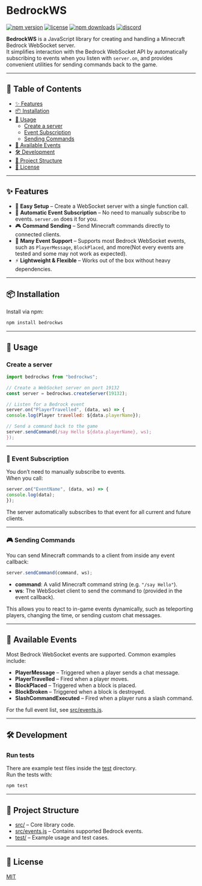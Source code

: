 # BedrockWS

[![npm version](https://img.shields.io/npm/v/bedrockws.svg?style=flat-square)](https://www.npmjs.com/package/bedrockws)
[![license](https://img.shields.io/github/license/Valcyle/bedrockws.svg?style=flat-square)](./LICENSE)
[![npm downloads](https://img.shields.io/npm/dm/bedrockws.svg?style=flat-square)](https://www.npmjs.com/package/bedrockws)
[![discord](https://img.shields.io/discord/872775092218761226.svg?label=&logo=discord&logoColor=ffffff&color=7389D8&labelColor=6A7EC2)](https://discord.gg/TXU5NjDRPQ)

**BedrockWS** is a JavaScript library for creating and handling a Minecraft Bedrock WebSocket server.  
It simplifies interaction with the Bedrock WebSocket API by automatically subscribing to events when you listen with `server.on`, and provides convenient utilities for sending commands back to the game.

---

## 📑 Table of Contents
- [✨ Features](#%E2%9C%A8-features)
- [📦 Installation](#%F0%9F%93%A6-installation)
- [🚀 Usage](#%F0%9F%9A%80-usage)
  - [Create a server](#create-a-server)
  - [Event Subscription](#%F0%9F%94%84-event-subscription)
  - [Sending Commands](#%F0%9F%8E%AE-sending-commands)
- [📡 Available Events](#%F0%9F%93%A1-available-events)
- [🛠 Development](#%F0%9F%9B%A0-development)
- [📂 Project Structure](#%F0%9F%93%82-project-structure)
- [📜 License](#%F0%9F%93%9C-license)

---

## ✨ Features

- 🚀 **Easy Setup** – Create a WebSocket server with a single function call.  
- 🔄 **Automatic Event Subscription** – No need to manually subscribe to events. `server.on` does it for you.  
- 🎮 **Command Sending** – Send Minecraft commands directly to connected clients.  
- 📡 **Many Event Support** – Supports most Bedrock WebSocket events, such as `PlayerMessage`, `BlockPlaced`, and more(Not every events are tested and some may not work as expected).  
- ⚡ **Lightweight & Flexible** – Works out of the box without heavy dependencies.  

---

## 📦 Installation

Install via npm:

```sh
npm install bedrockws
```


---

## 🚀 Usage

### Create a server

```js
import bedrockws from "bedrockws";

// Create a WebSocket server on port 19132
const server = bedrockws.createServer(19132);

// Listen for a Bedrock event
server.on("PlayerTravelled", (data, ws) => {
console.log(Player travelled: ${data.playerName});

// Send a command back to the game
server.sendCommand(/say Hello ${data.playerName}, ws);
});
```

---

### 🔄 Event Subscription

You don’t need to manually subscribe to events.  
When you call:

```js
server.on("EventName", (data, ws) => {
console.log(data);
});
```


The server automatically subscribes to that event for all current and future clients.

---

### 🎮 Sending Commands

You can send Minecraft commands to a client from inside any event callback:

```js
server.sendCommand(command, ws);
```

- **command**: A valid Minecraft command string (e.g. `"/say Hello"`).  
- **ws**: The WebSocket client to send the command to (provided in the event callback).  

This allows you to react to in-game events dynamically, such as teleporting players, changing the time, or sending custom chat messages.

---

## 📡 Available Events

Most Bedrock WebSocket events are supported. Common examples include:

- **PlayerMessage** – Triggered when a player sends a chat message.  
- **PlayerTravelled** – Fired when a player moves.  
- **BlockPlaced** – Triggered when a block is placed.  
- **BlockBroken** – Triggered when a block is destroyed.  
- **SlashCommandExecuted** – Fired when a player runs a slash command.  

For the full event list, see [src/events.js](./src/events.js).

---

## 🛠 Development

### Run tests

There are example test files inside the [test](./test) directory.  
Run the tests with:
```sh
npm test
```

---

## 📂 Project Structure

- [src/](./src) – Core library code.  
- [src/events.js](./src/events.js) – Contains supported Bedrock events.  
- [test/](./test) – Example usage and test cases.  

---

## 📜 License

[MIT](./LICENSE)


